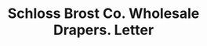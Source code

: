 ---
doi: 10.7916/D85X3N0W
date_other: '1896'
date_other_textual: '1896'
form: correspondence
genre:
- Letters (correspondence)
name:
- Schloss Brost Co. Wholesale Drapers
object_in_context_url: https://biggert.cul.columbia.edu/items/view/ave_biggert_00562
subject_hierarchical_geographic:
- Baltimore, Maryland, United States
subject_name:
- Schloss Brost Co. Wholesale Drapers
title: Schloss Brost Co. Wholesale Drapers. Letter
sort_title: Schloss Brost Co. Wholesale Drapers. Letter
call_number: ave_biggert_00562
coordinates:
- 39.28333333333333,-76.61666666666666
pid: ave_biggert_00562
identifiers: ave_biggert_00562
thumbnail: https://derivativo-3.library.columbia.edu/iiif/2/ldpd:343672/full/!256,256/0/native.jpg
permalink: "/items/ave_biggert_00562/"
layout: iiif-image-page
---